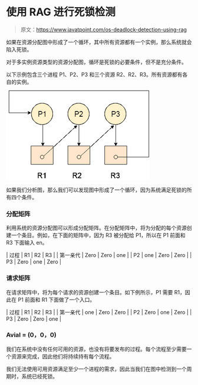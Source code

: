 # 使用 RAG 进行死锁检测

> 原文：<https://www.javatpoint.com/os-deadlock-detection-using-rag>

如果在资源分配图中形成了一个循环，其中所有资源都有一个实例，那么系统就会陷入死锁。

对于多实例资源类型的资源分配图，循环是死锁的必要条件，但不是充分条件。

以下示例包含三个进程 P1、P2、P3 和三个资源 R2、R2、R3。所有资源都有各自的实例。

![os Deadlock Detection using RAG](img/6adb38a76908c9d4586cb9f79c1340fb.png)

如果我们分析图，那么我们可以发现图中形成了一个循环，因为系统满足死锁的所有四个条件。

### 分配矩阵

利用系统的资源分配图可以形成分配矩阵。在分配矩阵中，将为分配的每个资源创建一个条目。例如，在下面的矩阵中，因为 R3 被分配给 P1，所以在 P1 前面和 R3 下面输入 en。

| 过程 | R1 | R2 | R3 |
| 第一亲代 | Zero | Zero | one |
| P2 | one | Zero | Zero |
| P3 | Zero | one | Zero |

### 请求矩阵

在请求矩阵中，将为每个请求的资源创建一个条目。如下例所示，P1 需要 R1，因此在 P1 前面和 R1 下面做了一个入口。

| 过程 | R1 | R2 | R3 |
| 第一亲代 | one | Zero | Zero |
| P2 | Zero | one | Zero |
| P3 | Zero | Zero | one |

### Avial = (0，0，0)

我们在系统中没有任何可用的资源，也没有将要发布的过程。每个流程至少需要一个资源来完成，因此他们将持续持有每个流程。

我们无法使用可用资源满足至少一个进程的需求，因此当我们在图中检测到一个周期时，系统已经死锁。